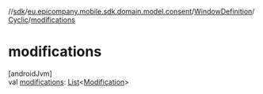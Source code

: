 //[sdk](../../../../index.md)/[eu.epicompany.mobile.sdk.domain.model.consent](../../index.md)/[WindowDefinition](../index.md)/[Cyclic](index.md)/[modifications](modifications.md)

# modifications

[androidJvm]\
val [modifications](modifications.md): [List](https://kotlinlang.org/api/latest/jvm/stdlib/kotlin.collections/-list/index.html)&lt;[Modification](../../-modification/index.md)&gt;
